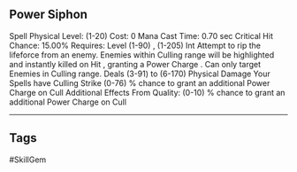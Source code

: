 ## Power Siphon
Spell
Physical
Level: (1-20)
Cost: 0 Mana
Cast Time: 0.70 sec
Critical Hit Chance: 15.00%
Requires: Level (1-90) , (1-205) Int
Attempt to rip the lifeforce from an enemy. Enemies within Culling range will be highlighted and instantly killed on Hit , granting a Power Charge . Can only target Enemies in Culling range.
Deals (3-91) to (6-170) Physical Damage
Your Spells have Culling Strike
(0-76) % chance to grant an additional Power Charge on Cull
Additional Effects From Quality:
(0-10) % chance to grant an additional Power Charge on Cull

---
## Tags
#SkillGem
